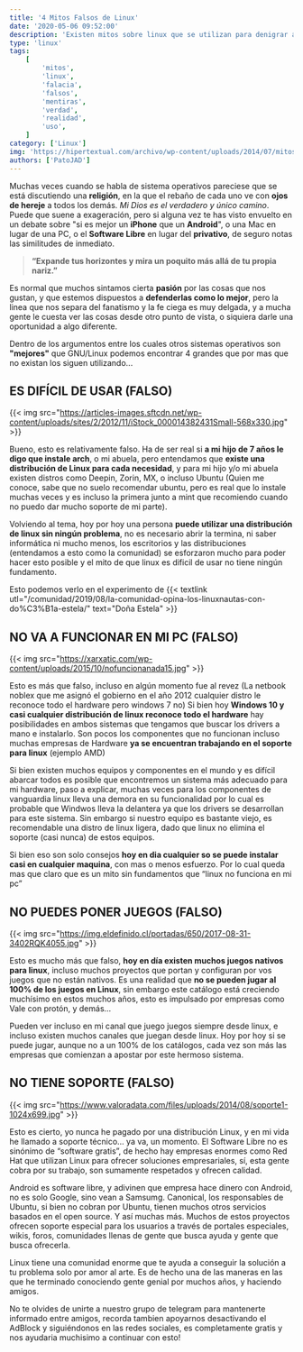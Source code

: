 ```yaml
---
title: '4 Mitos Falsos de Linux'
date: '2020-05-06 09:52:00'
description: 'Existen mitos sobre linux que se utilizan para denigrar a este sistema, hoy desmentimos 4 de los más usados...'
type: 'linux'
tags:
    [
        'mitos',
        'linux',
        'falacia',
        'falsos',
        'mentiras',
        'verdad',
        'realidad',
        'uso',
    ]
category: ['Linux']
img: 'https://hipertextual.com/archivo/wp-content/uploads/2014/07/mitos-sobre-linux-portada.jpg'
authors: ['PatoJAD']
---
```


Muchas veces cuando se habla de sistema operativos pareciese que se está discutiendo una **religión**, en la que el rebaño de cada uno ve con **ojos de hereje** a todos los demás. _Mi Dios es el verdadero y único camino_. Puede que suene a exageración, pero si alguna vez te has visto envuelto en un debate sobre "si es mejor un **iPhone** que un **Android**", o una Mac en lugar de una PC, o el **Software Libre** en lugar del **privativo**, de seguro notas las similitudes de inmediato.

> **“Expande tus horizontes y mira un poquito más allá de tu propia nariz.”**

Es normal que muchos sintamos cierta **pasión** por las cosas que nos gustan, y que estemos dispuestos a **defenderlas como lo mejor**, pero la linea que nos separa del fanatismo y la fe ciega es muy delgada, y a mucha gente le cuesta ver las cosas desde otro punto de vista, o siquiera darle una oportunidad a algo diferente.

Dentro de los argumentos entre los cuales otros sistemas operativos son **"mejores"** que GNU/Linux podemos encontrar 4 grandes que por mas que no existan los siguen utilizando...

## ES DIFÍCIL DE USAR (**FALSO**)

{{< img src="https://articles-images.sftcdn.net/wp-content/uploads/sites/2/2012/11/iStock_000014382431Small-568x330.jpg" >}}

Bueno, esto es relativamente falso. Ha de ser real si **a mi hijo de 7 años le digo que instale arch**, o mi abuela, pero entendamos que **existe una distribución de Linux para cada necesidad**, y para mi hijo y/o mi abuela existen distros como Deepin, Zorin, MX, o incluso Ubuntu (Quien me conoce, sabe que no suelo recomendar ubuntu, pero es real que lo instale muchas veces y es incluso la primera junto a mint que recomiendo cuando no puedo dar mucho soporte de mi parte).

Volviendo al tema, hoy por hoy una persona **puede utilizar una distribución de linux sin ningún problema**, no es necesario abrir la termina, ni saber informática ni mucho menos, los escritorios y las distribuciones (entendamos a esto como la comunidad) se esforzaron mucho para poder hacer esto posible y el mito de que linux es dificil de usar no tiene ningún fundamento.

Esto podemos verlo en el experimento de {{< textlink utl="/comunidad/2019/08/la-comunidad-opina-los-linuxnautas-con-do%C3%B1a-estela/" text="Doña Estela" >}}

## NO VA A FUNCIONAR EN MI PC (**FALSO**)

{{< img src="https://xarxatic.com/wp-content/uploads/2015/10/nofuncionanada15.jpg" >}}

Esto es más que falso, incluso en algún momento fue al revez (La netbook noblex que me asignó el gobierno en el año 2012 cualquier distro le reconoce todo el hardware pero windows 7 no) Si bien hoy **Windows 10 y casi cualquier distribución de linux reconoce todo el hardware** hay posibilidades en ambos sistemas que tengamos que buscar los drivers a mano e instalarlo. Son pocos los componentes que no funcionan incluso muchas empresas de Hardware **ya se encuentran trabajando en el soporte para linux** (ejemplo AMD)

Si bien existen muchos equipos y componentes en el mundo y es difícil abarcar todos es posible que encontremos un sistema más adecuado para mi hardware, paso a explicar, muchas veces para los componentes de vanguardia linux lleva una demora en su funcionalidad por lo cual es probable que Windwos lleva la delantera ya que los drivers se desarrollan para este sistema. Sin embargo si nuestro equipo es bastante viejo, es recomendable una distro de linux ligera, dado que linux no elimina el soporte (casi nunca) de estos equipos.

Si bien eso son solo consejos **hoy en dia cualquier so se puede instalar casi en cualquier maquina**, con mas o menos esfuerzo. Por lo cual queda mas que claro que es un mito sin fundamentos que “linux no funciona en mi pc”

## NO PUEDES PONER JUEGOS (**FALSO**)

{{< img src="https://img.eldefinido.cl/portadas/650/2017-08-31-3402RQK4055.jpg" >}}

Esto es mucho más que falso, **hoy en día existen muchos juegos nativos para linux**, incluso muchos proyectos que portan y configuran por vos juegos que no están nativos. Es una realidad que **no se pueden jugar al 100% de los juegos en Linux**, sin embargo este catálogo está creciendo muchísimo en estos muchos años, esto es impulsado por empresas como Vale con protón, y demás…

Pueden ver incluso en mi canal que juego juegos siempre desde linux, e incluso existen muchos canales que juegan desde linux. Hoy por hoy si se puede jugar, aunque no a un 100% de los catálogos, cada vez son más las empresas que comienzan a apostar por este hermoso sistema.

## NO TIENE SOPORTE (**FALSO**)

{{< img src="https://www.valoradata.com/files/uploads/2014/08/soporte1-1024x699.jpg" >}}

Esto es cierto, yo nunca he pagado por una distribución Linux, y en mi vida he llamado a soporte técnico… ya va, un momento. El Software Libre no es sinónimo de “software gratis”, de hecho hay empresas enormes como Red Hat que utilizan Linux para ofrecer soluciones empresariales, sí, esta gente cobra por su trabajo, son sumamente respetados y ofrecen calidad.

Android es software libre, y adivinen que empresa hace dinero con Android, no es solo Google, sino vean a Samsumg. Canonical, los responsables de Ubuntu, si bien no cobran por Ubuntu, tienen muchos otros servicios basados en el open source. Y así muchas más. Muchos de estos proyectos ofrecen soporte especial para los usuarios a través de portales especiales, wikis, foros, comunidades llenas de gente que busca ayuda y gente que busca ofrecerla.

Linux tiene una comunidad enorme que te ayuda a conseguir la solución a tu problema solo por amor al arte. Es de hecho una de las maneras en las que he terminado conociendo gente genial por muchos años, y haciendo amigos.

No te olvides de unirte a nuestro grupo de telegram para mantenerte informado entre amigos, recorda tambien apoyarnos desactivando el AdBlock y siguiéndonos en las redes sociales, es completamente gratis y nos ayudaria muchisimo a continuar con esto!
